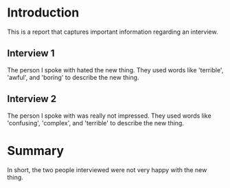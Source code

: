 # Introduction

This is a report that captures important information regarding an interview.

## Interview 1

The person I spoke with hated the new thing.  They used words like 'terrible', 'awful', and 'boring' to describe the new thing.

## Interview 2

The person I spoke with was really not impressed.  They used words like 'confusing', 'complex', and 'terrible' to describe the new thing.

# Summary

In short, the two people interviewed were not very happy with the new thing.